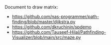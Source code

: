 Document to draw matrix: 
- https://github.com/nas-programmer/path-finding/blob/master/djikstra.py
- https://github.com/dkruchinin/spdemo
- https://github.com/Tauseef-Hilal/Pathfinding-Visualizer/blob/main/src/maze.py
